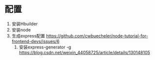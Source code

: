 # 配置



1. 安装Hbuilder
2. 安装node
3. 生成express配置 https://github.com/cwbuecheler/node-tutorial-for-frontend-devs/issues/6
   1. 安装express-generator -g https://blog.csdn.net/weixin_44058725/article/details/130148105